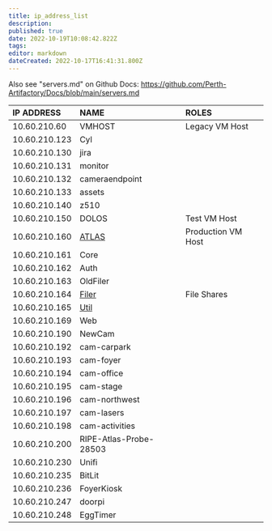```yaml
---
title: ip_address_list
description: 
published: true
date: 2022-10-19T10:08:42.822Z
tags: 
editor: markdown
dateCreated: 2022-10-17T16:41:31.800Z
---
```


Also see "servers.md" on Github Docs: <https://github.com/Perth-Artifactory/Docs/blob/main/servers.md>

| IP ADDRESS    | NAME                                                | ROLES              |
|:--------------|:----------------------------------------------------|:-------------------|
| 10.60.210.60  | VMHOST                                              | Legacy VM Host     |
| 10.60.210.123 | Cyl                                                 |                    |
| 10.60.210.130 | jira                                                |                    |
| 10.60.210.131 | monitor                                             |                    |
| 10.60.210.132 | cameraendpoint                                      |                    |
| 10.60.210.133 | assets                                              |                    |
| 10.60.210.140 | z510                                                |                    |
| 10.60.210.150 | DOLOS                                               | Test VM Host       |
| 10.60.210.160 | [ATLAS](/subcommittee/it_infrastructure/atlas)      | Production VM Host |
| 10.60.210.161 | Core                                                |                    |
| 10.60.210.162 | Auth                                                |                    |
| 10.60.210.163 | OldFiler                                            |                    |
| 10.60.210.164 | [Filer](/subcommittee/it_infrastructure/filer)      | File Shares        |
| 10.60.210.165 | [Util](/subcommittee/it_infrastructure/server_util) |                    |
| 10.60.210.169 | Web                                                 |                    |
| 10.60.210.190 | NewCam                                              |                    |
| 10.60.210.192 | cam-carpark                                         |                    |
| 10.60.210.193 | cam-foyer                                           |                    |
| 10.60.210.194 | cam-office                                          |                    |
| 10.60.210.195 | cam-stage                                           |                    |
| 10.60.210.196 | cam-northwest                                       |                    |
| 10.60.210.197 | cam-lasers                                          |                    |
| 10.60.210.198 | cam-activities                                      |                    |
| 10.60.210.200 | RIPE-Atlas-Probe-28503                              |                    |
| 10.60.210.230 | Unifi                                               |                    |
| 10.60.210.235 | BitLit                                              |                    |
| 10.60.210.236 | FoyerKiosk                                          |                    |
| 10.60.210.247 | doorpi                                              |                    |
| 10.60.210.248 | EggTimer                                            |                    |
